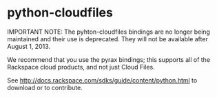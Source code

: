 python-cloudfiles
=================

IMPORTANT NOTE:
The pyhton-cloudfiles bindings are no longer being maintained and their
use is deprecated. They will not be available after August 1, 2013.

We recommend that you use the pyrax bindings; this supports
all of the Rackspace cloud products, and not just Cloud Files.

See http://docs.rackspace.com/sdks/guide/content/python.html to download or to contribute.
